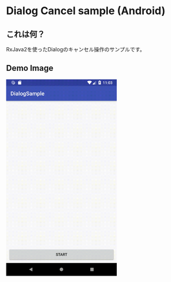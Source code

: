 Dialog Cancel sample (Android)
=================

## これは何？

RxJava2を使ったDialogのキャンセル操作のサンプルです。


## Demo Image

<img src="docs/images/demo.gif" width="300px">

